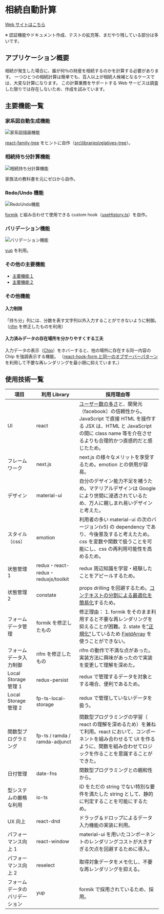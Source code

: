 # 相続自動計算

[Web サイトはこちら](https://inheritance.vercel.app/)

※ 認証機能やドキュメント作成、テストの拡充等、まだやり残している部分は多いです。

## アプリケーション概要

相続が発生した場合に、誰が何％の財産を相続するのかを計算する必要があります。
一つひとつの相続計算は簡単でも、百人以上が相続人候補となるケースでは、大変な計算になります。
この計算業務をサポートする Web サービスは調査した限りでは存在しないため、作成を試みています。

## 主要機能一覧

### 家系図自動生成機能

![家系図描画機能](public/images/4-家系図描画機能.gif)

[react-family-tree](https://sanichkotikov.github.io/react-family-tree-example/) をヒントに自作（[src\libraries\relatives-tree](https://github.com/fizumi/inheritance_public/tree/main/src/libraries/relatives-tree)）。

### 相続持ち分計算機能

![相続持ち分計算機能](public/images/10-相続持ち分計算機能.gif)

家族法の教科書を元にゼロから自作。

### Redo/Undo 機能

![RedoUndo機能](public/images/6-RedoUndo機能.gif)

[formik](https://formik.org/docs/overview) と組み合わせて使用できる custom hook（[useHistory.ts](src/utils/react/hooks/useHistory.ts)）を自作。

### バリデーション機能

![バリデーション機能](public/images/8-バリデーション.gif)

[yup](https://github.com/jquense/yup) を利用。

### その他の主要機能

- [主要機能１](README/主要機能１.md)
- [主要機能２](README/主要機能２.md)

### その他機能

#### 入力制限

「持ち分」列には、分数を表す文字列以外入力することができないように制御。（[rifm](https://github.com/realadvisor/rifm) を修正したものを利用）

#### 入力済みデータの存在場所を分かりやすくする工夫

入力データの表示（[Chip](https://next--material-ui.netlify.app/components/chips/#main-content)）をホバーすると、他の場所に存在する同一内容の Chip を強調表示する機能。
（[react-hook-form と同一のオブザーバーパターン](https://github.com/react-hook-form/react-hook-form/blob/master/src/utils/Subject.ts)を利用して不要な再レンダリングを最小限に抑えています。）

## 使用技術一覧

| 項目                           | 利用 Library                        | 採用理由等                                                                                                                                                                                                                                                                                             |
| ------------------------------ | ----------------------------------- | ------------------------------------------------------------------------------------------------------------------------------------------------------------------------------------------------------------------------------------------------------------------------------------------------------ |
| UI                             | react                               | [ユーザー数の多さ](https://www.npmtrends.com/angular-vs-react-vs-vue)と、開発元（facebook）の信頼性から。JavaScript で直接 HTML を操作する JSX は、HTML と JavaScript の間に class name 等を介在させるよりも合理的かつ直感的だと感じたため。                                                           |
| フレームワーク                 | next.js                             | next.js の様々なメリットを享受するため。emotion との併用が容易。                                                                                                                                                                                                                                       |
| デザイン                       | material-ui                         | 自分のデザイン能力不足を補うため。マテリアルデザインは Google により世間に浸透されているため、万人に親しまれ易いデザインと考えた。                                                                                                                                                                     |
| スタイル（css）                | emotion                             | 利用者の多い material-ui の次のバージョン(v5) の dependency であり、今後普及すると考えたため。css を変数や関数で扱うことを可能にし、css の再利用可能性を高めるため。                                                                                                                                 |
| 状態管理 1                     | redux・react-redux・reduxjs/toolkit | redux 周辺知識を学習・経験したことをアピールするため。                                                                                                                                                                                                                                                 |
| 状態管理 2                     | constate                            | props drilling を回避するため。[コンテキストの分割による最適化を簡易化](https://qiita.com/fizumi6/items/224eea88f087e2bb3dd3)するため。                                                                                                                                                                |
| フォームデータ管理             | formik を修正したもの               | 修正理由： 1. formik をそのまま利用すると不要な再レンダリングを抑えることが困難。2. state を["正規化"](https://redux.js.org/recipes/structuring-reducers/normalizing-state-shape#designing-a-normalized-state)しているため [FieldArray](https://formik.org/docs/api/fieldarray) を使うことができない。 |
| フォームデータ入力制御         | rifm を修正したもの                 | rifm の動作で不満な点があった。実装方法に興味があったので実装を変更して理解を深めた。                                                                                                                                                                                                                  |
| Local Storage 管理 1           | redux-persist                       | redux で管理するデータを対象とする場合、便利であるため。                                                                                                                                                                                                                                               |
| Local Storage 管理 2           | fp-ts-local-storage                 | redux で管理していないデータを扱う。                                                                                                                                                                                                                                                                   |
| 関数型プログラミング           | fp-ts / ramda / ramda-adjunct       | 関数型プログラミングの学習（ react の理解を深めるため）を兼ねて利用。react において、コンポーネントを組み合わせるて UI を作るように、関数を組み合わせてロジックを作ることを意識することができた。                                                                                                      |
| 日付管理                       | date-fns                            | 関数型プログラミングとの親和性から。                                                                                                                                                                                                                                                                   |
| 型システムの厳格な利用         | io-ts                               | ID をただの string でない特別な要件を満たした string として、静的に判定することを可能にするため。                                                                                                                                                                                                      |
| UX 向上                        | react-dnd                           | ドラッグ＆ドロップによるデータ入力機能の実装に利用。                                                                                                                                                                                                                                                   |
| パフォーマンス向上 1           | react-window                        | material-ui を用いたコンポーネントのレンダリングコストが大きすぎる欠点を回避するために導入。                                                                                                                                                                                                           |
| パフォーマンス向上 2           | reselect                            | 取得対象データをメモ化し、不要な再レンダリングを抑える。                                                                                                                                                                                                                                               |
| フォームデータのバリデーション | yup                                 | formik で採用されているため、採用。                                                                                                                                                                                                                                                                    |
